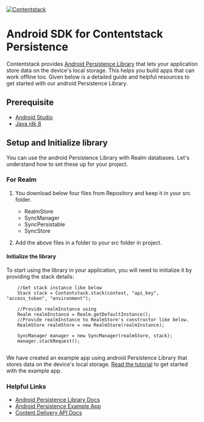[![Contentstack](https://www.contentstack.com/docs/static/images/contentstack.png)](https://www.contentstack.com/)

# Android SDK for Contentstack Persistence


Contentstack provides [Android Persistence Library](https://www.contentstack.com/docs/guide/synchronization/using-realm-persistence-library-with-android-sync-sdk) that lets your application store data on the device's local storage. This helps you build apps that can work offline too. Given below is a detailed guide and helpful resources to get started with our android Persistence Library.

## Prerequisite

 * [Android Studio](https://developer.android.com/studio/)
 * [Java jdk 8](https://www.oracle.com/technetwork/es/java/javase/downloads/jdk8-downloads-2133151.html)

## Setup and Initialize library

You can use the android Persistence Library with Realm databases.  Let's understand how to set these up for your project.

### For Realm

1. You download below four files from Repository and keep it in your src folder.  

    - RealmStore
    - SyncManager  
    - SyncPersistable  
    - SyncStore

2. Add the above files in a folder to your src folder in project.  


#### Initialize the library

To start using the library in your application, you will need to initialize it by providing the stack details:

```
    //Get stack instance like below
    Stack stack = Contentstack.stack(context, "api_key", "access_token", "environment");
    
    //Provide realmInstance using 
    Realm realmInstance = Realm.getDefaultInstance();
    //Provide realmInstance to RealmStore's constructor like below.
    RealmStore realmStore = new RealmStore(realmInstance);
    
    SyncManager manager = new SyncManager(realmStore, stack);
    manager.stackRequest();
 
```
We have created an example app using android Persistence Library that stores data on the device's local storage. [Read the tutorial](https://github.com/contentstack/contentstack-android-persistence-example) to get started with the example app.   

### Helpful Links

- [Android Persistence Library Docs](https://www.contentstack.com/docs/guide/synchronization/using-realm-persistence-library-with-android-sync-sdk)
- [Android Persistence Example App](https://github.com/contentstack/contentstack-android-persistence-example)
- [Content Delivery API Docs](https://contentstack.com/docs/apis/content-delivery-api/)
